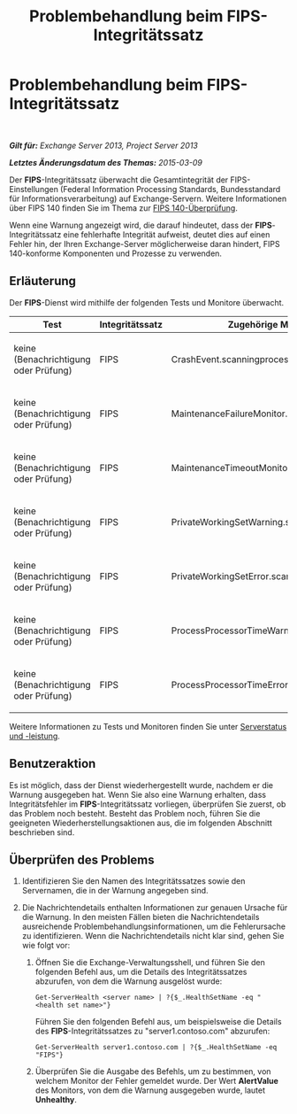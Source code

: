 ﻿---
title: Problembehandlung beim FIPS-Integritätssatz
TOCTitle: Problembehandlung beim FIPS-Integritätssatz
ms:assetid: 96e1b096-9cb5-426f-a84e-50d5599e4bbb
ms:mtpsurl: https://technet.microsoft.com/de-de/library/ms.exch.scom.fips(v=EXCHG.150)
ms:contentKeyID: 54651554
ms.date: 10/08/2015
mtps_version: v=EXCHG.150
ms.translationtype: HT
---

# Problembehandlung beim FIPS-Integritätssatz

 

_**Gilt für:** Exchange Server 2013, Project Server 2013_

_**Letztes Änderungsdatum des Themas:** 2015-03-09_

Der **FIPS**-Integritätssatz überwacht die Gesamtintegrität der FIPS-Einstellungen (Federal Information Processing Standards, Bundesstandard für Informationsverarbeitung) auf Exchange-Servern. Weitere Informationen über FIPS 140 finden Sie im Thema zur [FIPS 140-Überprüfung](http://go.microsoft.com/fwlink/p/?linkid=521913).

Wenn eine Warnung angezeigt wird, die darauf hindeutet, dass der **FIPS**-Integritätssatz eine fehlerhafte Integrität aufweist, deutet dies auf einen Fehler hin, der Ihren Exchange-Server möglicherweise daran hindert, FIPS 140-konforme Komponenten und Prozesse zu verwenden.

## Erläuterung

Der **FIPS**-Dienst wird mithilfe der folgenden Tests und Monitore überwacht.


<table>
<colgroup>
<col style="width: 33%" />
<col style="width: 33%" />
<col style="width: 33%" />
</colgroup>
<thead>
<tr class="header">
<th>Test</th>
<th>Integritätssatz</th>
<th>Zugehörige Monitore</th>
</tr>
</thead>
<tbody>
<tr class="odd">
<td><p>keine (Benachrichtigung oder Prüfung)</p></td>
<td><p>FIPS</p></td>
<td><p>CrashEvent.scanningprocess</p></td>
</tr>
<tr class="even">
<td><p>keine (Benachrichtigung oder Prüfung)</p></td>
<td><p>FIPS</p></td>
<td><p>MaintenanceFailureMonitor.FIPS</p></td>
</tr>
<tr class="odd">
<td><p>keine (Benachrichtigung oder Prüfung)</p></td>
<td><p>FIPS</p></td>
<td><p>MaintenanceTimeoutMonitor.FIPS</p></td>
</tr>
<tr class="even">
<td><p>keine (Benachrichtigung oder Prüfung)</p></td>
<td><p>FIPS</p></td>
<td><p>PrivateWorkingSetWarning.scanningprocess</p></td>
</tr>
<tr class="odd">
<td><p>keine (Benachrichtigung oder Prüfung)</p></td>
<td><p>FIPS</p></td>
<td><p>PrivateWorkingSetError.scanningprocess</p></td>
</tr>
<tr class="even">
<td><p>keine (Benachrichtigung oder Prüfung)</p></td>
<td><p>FIPS</p></td>
<td><p>ProcessProcessorTimeWarning.scanningprocess</p></td>
</tr>
<tr class="odd">
<td><p>keine (Benachrichtigung oder Prüfung)</p></td>
<td><p>FIPS</p></td>
<td><p>ProcessProcessorTimeError.scanningprocess</p></td>
</tr>
</tbody>
</table>


Weitere Informationen zu Tests und Monitoren finden Sie unter [Serverstatus und -leistung](https://technet.microsoft.com/de-de/library/jj150551\(v=exchg.150\)).

## Benutzeraktion

Es ist möglich, dass der Dienst wiederhergestellt wurde, nachdem er die Warnung ausgegeben hat. Wenn Sie also eine Warnung erhalten, dass Integritätsfehler im **FIPS**-Integritätssatz vorliegen, überprüfen Sie zuerst, ob das Problem noch besteht. Besteht das Problem noch, führen Sie die geeigneten Wiederherstellungsaktionen aus, die im folgenden Abschnitt beschrieben sind.

## Überprüfen des Problems

1.  Identifizieren Sie den Namen des Integritätssatzes sowie den Servernamen, die in der Warnung angegeben sind.

2.  Die Nachrichtendetails enthalten Informationen zur genauen Ursache für die Warnung. In den meisten Fällen bieten die Nachrichtendetails ausreichende Problembehandlungsinformationen, um die Fehlerursache zu identifizieren. Wenn die Nachrichtendetails nicht klar sind, gehen Sie wie folgt vor:
    
    1.  Öffnen Sie die Exchange-Verwaltungsshell, und führen Sie den folgenden Befehl aus, um die Details des Integritätssatzes abzurufen, von dem die Warnung ausgelöst wurde:
        
            Get-ServerHealth <server name> | ?{$_.HealthSetName -eq "<health set name>"}
        
        Führen Sie den folgenden Befehl aus, um beispielsweise die Details des **FIPS**-Integritätssatzes zu "server1.contoso.com" abzurufen:
        
            Get-ServerHealth server1.contoso.com | ?{$_.HealthSetName -eq "FIPS"}
    
    2.  Überprüfen Sie die Ausgabe des Befehls, um zu bestimmen, von welchem Monitor der Fehler gemeldet wurde. Der Wert **AlertValue** des Monitors, von dem die Warnung ausgegeben wurde, lautet **Unhealthy**.

